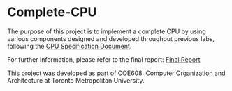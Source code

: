 # Complete-CPU
The purpose of this project is to implement a complete CPU by using various components designed and developed throughout previous labs, following the [CPU Specification Document](https://github.com/cthanges/University-Projects/blob/main/Complete-CPU/CPU_Specification.pdf).

For further information, please refer to the final report: [Final Report](https://github.com/cthanges/University-Projects/blob/main/Complete-CPU/Final%20Report.pdf)

This project was developed as part of COE608: Computer Organization and Architecture at Toronto Metropolitan University.
